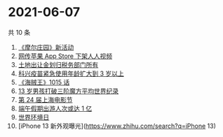 # 2021-06-07

共 10 条

<!-- BEGIN ZHIHUSEARCH -->
<!-- 最后更新时间 Mon Jun 07 2021 03:52:25 GMT+0800 (China Standard Time) -->
1. [《摩尔庄园》新活动](https://www.zhihu.com/search?q=摩尔庄园)
1. [网传苹果 App Store 下架人人视频](https://www.zhihu.com/search?q=人人视频)
1. [土地出让金划归税务部门所有](https://www.zhihu.com/search?q=土地出让金)
1. [科兴疫苗紧急使用年龄扩大到 3 岁以上](https://www.zhihu.com/search?q=科兴疫苗)
1. [《海贼王》1015 话](https://www.zhihu.com/search?q=海贼王)
1. [13 岁男孩打破三阶魔方平均世界纪录](https://www.zhihu.com/search?q=魔方速拧)
1. [第 24 届上海电影节](https://www.zhihu.com/search?q=上海电影节)
1. [端午假期出游人次或达 1 亿](https://www.zhihu.com/search?q=端午假期)
1. [世界环境日](https://www.zhihu.com/search?q=世界环境日)
1. [iPhone 13 新外观曝光](https://www.zhihu.com/search?q=iPhone 13)
<!-- END ZHIHUSEARCH -->
